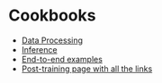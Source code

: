 # Cookbooks

- [Data Processing](data_processing/)
- [Inference](inference/)
- [End-to-end examples](end_to_end_examples/)
- [Post-training page with all the links](post_training_links.md)
